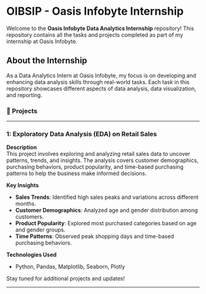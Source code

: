 # OIBSIP - Oasis Infobyte Internship

Welcome to the **Oasis Infobyte Data Analytics Internship** repository! This repository contains all the tasks and projects completed as part of my internship at Oasis Infobyte.

## About the Internship
As a Data Analytics Intern at Oasis Infobyte, my focus is on developing and enhancing data analysis skills through real-world tasks. Each task in this repository showcases different aspects of data analysis, data visualization, and reporting.

### 📁 Projects
---
### 1: Exploratory Data Analysis (EDA) on Retail Sales

**Description**  
This project involves exploring and analyzing retail sales data to uncover patterns, trends, and insights. The analysis covers customer demographics, purchasing behaviors, product popularity, and time-based purchasing patterns to help the business make informed decisions.

**Key Insights**  
- **Sales Trends**: Identified high sales peaks and variations across different months.
- **Customer Demographics**: Analyzed age and gender distribution among customers.
- **Product Popularity**: Explored most purchased categories based on age and gender groups.
- **Time Patterns**: Observed peak shopping days and time-based purchasing behaviors.

**Technologies Used**  
- Python, Pandas, Matplotlib, Seaborn, Plotly

Stay tuned for additional projects and updates!

---
